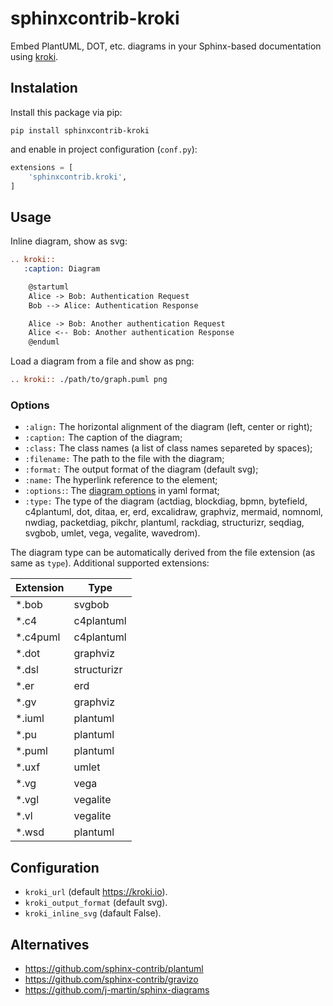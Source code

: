 sphinxcontrib-kroki
===================

Embed PlantUML, DOT, etc. diagrams in your Sphinx-based documentation using
[kroki](https://kroki.io/).

Instalation
-----------

Install this package via pip:

```shell script
pip install sphinxcontrib-kroki
```

and enable in project configuration (`conf.py`):

```python
extensions = [
    'sphinxcontrib.kroki',
]
```

Usage
-----

Inline diagram, show as svg:

```rest
.. kroki::
   :caption: Diagram

    @startuml
    Alice -> Bob: Authentication Request
    Bob --> Alice: Authentication Response

    Alice -> Bob: Another authentication Request
    Alice <-- Bob: Another authentication Response
    @enduml
```

Load a diagram from a file and show as png:

```rest
.. kroki:: ./path/to/graph.puml png
```

### Options

- `:align:` The horizontal alignment of the diagram (left, center or right);
- `:caption:` The caption of the diagram;
- `:class:` The class names (a list of class names separeted by spaces);
- `:filename:` The path to the file with the diagram;
- `:format:` The output format of the diagram (default svg);
- `:name:` The hyperlink reference to the element;
- `:options:`: The [diagram options](https://docs.kroki.io/kroki/setup/diagram-options/) in yaml format;
- `:type:` The type of the diagram (actdiag, blockdiag, bpmn, bytefield,
  c4plantuml, dot, ditaa, er, erd, excalidraw, graphviz, mermaid, nomnoml,
  nwdiag, packetdiag, pikchr, plantuml, rackdiag, structurizr, seqdiag,
  svgbob, umlet, vega, vegalite, wavedrom).

The diagram type can be automatically derived from the file extension (as same as `type`).
Additional supported extensions:

Extension  | Type
---------- | ----
*.bob      | svgbob
*.c4       | c4plantuml
*.c4puml   | c4plantuml
*.dot      | graphviz
*.dsl      | structurizr
*.er       | erd
*.gv       | graphviz
*.iuml     | plantuml
*.pu       | plantuml
*.puml     | plantuml
*.uxf      | umlet
*.vg       | vega
*.vgl      | vegalite
*.vl       | vegalite
*.wsd      | plantuml

Configuration
-------------

- `kroki_url` (default https://kroki.io).
- `kroki_output_format` (default svg).
- `kroki_inline_svg` (dafault False).

Alternatives
------------

- https://github.com/sphinx-contrib/plantuml
- https://github.com/sphinx-contrib/gravizo
- https://github.com/j-martin/sphinx-diagrams
